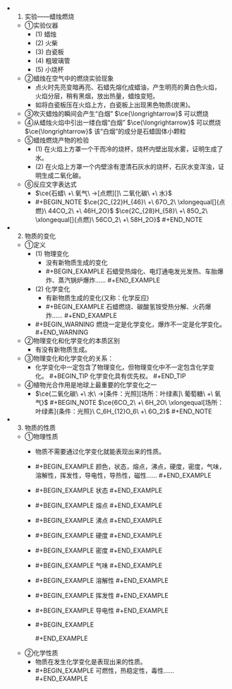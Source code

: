 -
  1. 实验——蜡烛燃烧
	- ①实验仪器
		- (1) 蜡烛
		- (2) 火柴
		- (3) 白瓷板
		- (4) 粗玻璃管
		- (5) 小烧杯
	- ②蜡烛在空气中的燃烧实验现象
		- 点火时先亮变暗再亮、石蜡先熔化成蜡油，产生明亮的黄白色火焰，火焰分层，稍有黑烟，放出热量，蜡烛变短。
		- 如将白瓷板压在火焰上方，白瓷板上出现黑色物质(炭黑)。
	- ③吹灭蜡烛的瞬间会产生“白烟” $\ce{\longrightarrow}$ 可以燃烧
	- ④从蜡烛火焰中引出一缕白烟“白烟” $\ce{\longrightarrow}$ 可以燃烧 $\ce{\longrightarrow}$ 该“白烟”的成分是石蜡固体小颗粒
	- ⑤蜡烛燃烧产物的检验
		- (1) 在火焰上方罩一个干而冷的烧杯，烧杯内壁出现水雾，证明生成了水。
		- (2) 在火焰上方罩一个内壁涂有澄清石灰水的烧杯，石灰水变浑浊，证明生成二氧化碳。
	- ⑥反应文字表达式
		- $\ce{石蜡\ +\ 氧气\ ->[点燃][]\ 二氧化碳\ +\ 水}$
		-
		  #+BEGIN_NOTE
		  $\ce{2C_{22}H_{46}\ +\ 67O_2\ \xlongequal[]{点燃}\ 44CO_2\ +\ 46H_2O}$
		  $\ce{2C_{28}H_{58}\ +\ 85O_2\ \xlongequal[]{点燃}\ 56CO_2\ +\ 58H_2O}$
		  #+END_NOTE
-
  2. 物质的变化
	- ①定义
		- (1) 物理变化
			- 没有新物质生成的变化
			-
			  #+BEGIN_EXAMPLE
			  石蜡受热熔化、电灯通电发光发热、车胎爆炸、蒸汽锅炉爆炸......
			  #+END_EXAMPLE
		- (2) 化学变化
			- 有新物质生成的变化(又称：化学反应)
			-
			  #+BEGIN_EXAMPLE
			  石蜡燃烧、碳酸氢铵受热分解、火药爆炸......
			  #+END_EXAMPLE
		-
		  #+BEGIN_WARNING
		  燃烧一定是化学变化，爆炸不一定是化学变化。
		  #+END_WARNING
	- ②物理变化和化学变化的本质区别
		- 有没有新物质生成。
	- ③物理变化和化学变化的关系：
		- 化学变化中一定包含了物理变化，但物理变化中不一定包含化学变化。
		  #+BEGIN_TIP
		  化学变化具有优先权。
		  #+END_TIP
	- ④植物光合作用是地球上最重要的化学变化之一
		- $\ce{二氧化碳\ +\ 水\ ->[条件：光照][场所：叶绿素]\ 葡萄糖\ +\ 氧气}$
		  #+BEGIN_NOTE
		  $\ce{6CO_2\ +\ 6H_2O\ \xlongequal[场所：叶绿素]{条件：光照}\ C_6H_{12}O_6\ +\ 6O_2}$
		  #+END_NOTE
-
  3. 物质的性质
	- ①物理性质
		- 物质不需要通过化学变化就能表现出来的性质。
		-
		  #+BEGIN_EXAMPLE
		  颜色，状态，熔点，沸点，硬度，密度，气味，溶解性，挥发性，导电性，导热性，磁性......
		  #+END_EXAMPLE
		-
		  #+BEGIN_EXAMPLE
		  状态
		  #+END_EXAMPLE
		-
		  #+BEGIN_EXAMPLE
		  熔点
		  #+END_EXAMPLE
		-
		  #+BEGIN_EXAMPLE
		  沸点
		  #+END_EXAMPLE
		-
		  #+BEGIN_EXAMPLE
		  硬度
		  #+END_EXAMPLE
		-
		  #+BEGIN_EXAMPLE
		  密度
		  #+END_EXAMPLE
		-
		  #+BEGIN_EXAMPLE
		  气味
		  #+END_EXAMPLE
		-
		  #+BEGIN_EXAMPLE
		  溶解性
		  #+END_EXAMPLE
		-
		  #+BEGIN_EXAMPLE
		  挥发性
		  #+END_EXAMPLE
		-
		  #+BEGIN_EXAMPLE
		  导电性
		  #+END_EXAMPLE
		-
		  #+BEGIN_EXAMPLE
		  
		  #+END_EXAMPLE
	- ②化学性质
		- 物质在发生化学变化是表现出来的性质。
		-
		  #+BEGIN_EXAMPLE
		  可燃性，热稳定性，毒性......
		  #+END_EXAMPLE